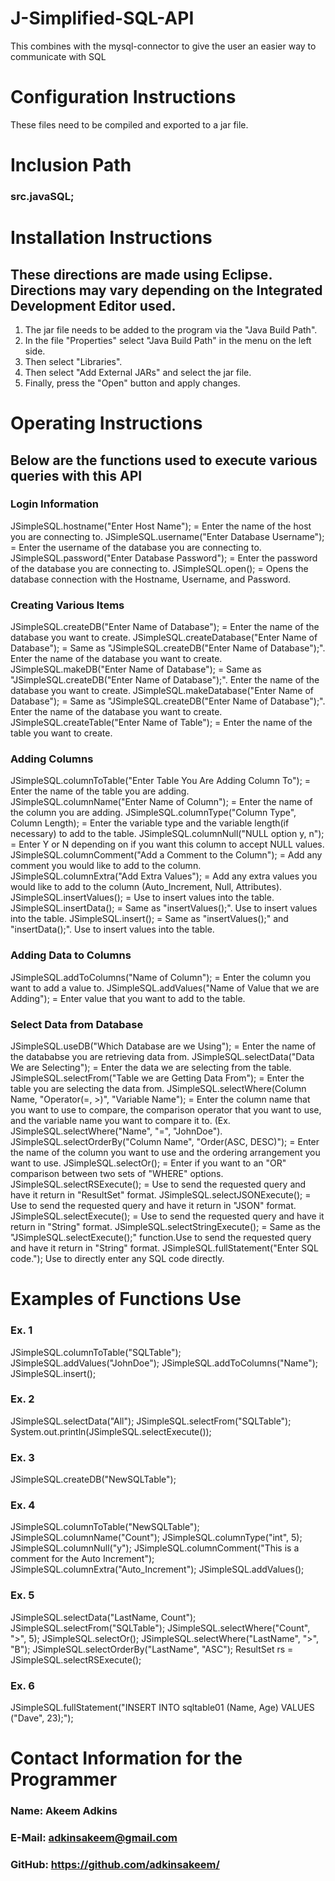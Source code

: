 # J-Simplified-SQL-API
This combines with the mysql-connector to give the user an easier way to communicate with SQL

# Configuration Instructions
These files need to be compiled and exported to a jar file. 

# Inclusion Path
### src.javaSQL;

# Installation Instructions
## These directions are made using Eclipse. Directions may vary depending on the Integrated Development Editor used.
1. The jar file needs to be added to the program via the "Java Build Path". 
2. In the file "Properties" select "Java Build Path" in the menu on the left side. 
3. Then select "Libraries". 
4. Then select "Add External JARs" and select the jar file. 
5. Finally, press the "Open" button and apply changes.

# Operating Instructions
## Below are the functions used to execute various queries with this API

### Login Information
JSimpleSQL.hostname("Enter Host Name"); = Enter the name of the host you are connecting to.
JSimpleSQL.username("Enter Database Username"); = Enter the username of the database you are connecting to.
JSimpleSQL.password("Enter Database Password"); = Enter the password of the database you are connecting to. 
JSimpleSQL.open(); = Opens the database connection with the Hostname, Username, and Password. 

### Creating Various Items
JSimpleSQL.createDB("Enter Name of Database"); = Enter the name of the database you want to create.
JSimpleSQL.createDatabase("Enter Name of Database"); = Same as "JSimpleSQL.createDB("Enter Name of Database");". Enter the name of the database you want to create.
JSimpleSQL.makeDB("Enter Name of Database"); = Same as "JSimpleSQL.createDB("Enter Name of Database");". Enter the name of the database you want to create.
JSimpleSQL.makeDatabase("Enter Name of Database"); = Same as "JSimpleSQL.createDB("Enter Name of Database");". Enter the name of the database you want to create.
JSimpleSQL.createTable("Enter Name of Table"); = Enter the name of the table you want to create.


### Adding Columns
JSimpleSQL.columnToTable("Enter Table You Are Adding Column To"); = Enter the name of the table you are adding.
JSimpleSQL.columnName("Enter Name of Column"); = Enter the name of the column you are adding.
JSimpleSQL.columnType("Column Type", Column Length); = Enter the variable type and the variable length(if necessary) to add to the table. 
JSimpleSQL.columnNull("NULL option y, n"); = Enter Y or N depending on if you want this column to accept NULL values.
JSimpleSQL.columnComment("Add a Comment to the Column"); = Add any comment you would like to add to the column. 
JSimpleSQL.columnExtra("Add Extra Values"); = Add any extra values you would like to add to the column (Auto_Increment, Null, Attributes).
JSimpleSQL.insertValues(); = Use to insert values into the table.
JSimpleSQL.insertData(); = Same as "insertValues();". Use to insert values into the table.
JSimpleSQL.insert(); = Same as "insertValues();" and "insertData();". Use to insert values into the table.

### Adding Data to Columns
JSimpleSQL.addToColumns("Name of Column"); = Enter the column you want to add a value to.
JSimpleSQL.addValues("Name of Value that we are Adding"); = Enter value that you want to add to the table.

### Select Data from Database
JSimpleSQL.useDB("Which Database are we Using"); = Enter the name of the datababse you are retrieving data from. 
JSimpleSQL.selectData("Data We are Selecting"); = Enter the data we are selecting from the table.
JSimpleSQL.selectFrom("Table we are Getting Data From"); = Enter the table you are selecting the data from. 
JSimpleSQL.selectWhere(Column Name, "Operator(=, >)", "Variable Name"); = Enter the column name that you want to use to compare, the comparison operator that you want to use, and the variable name you want to compare it to. (Ex. JSimpleSQL.selectWhere("Name", "=", "JohnDoe").
JSimpleSQL.selectOrderBy("Column Name", "Order(ASC, DESC)"); = Enter the name of the column you want to use and the ordering arrangement you want to use. 
JSimpleSQL.selectOr(); = Enter if you want to an "OR" comparison between two sets of "WHERE" options. 
JSimpleSQL.selectRSExecute(); = Use to send the requested query and have it return in "ResultSet" format.
JSimpleSQL.selectJSONExecute(); = Use to send the requested query and have it return in "JSON" format.
JSimpleSQL.selectExecute(); = Use to send the requested query and have it return in "String" format.
JSimpleSQL.selectStringExecute(); = Same as the "JSimpleSQL.selectExecute();" function.Use to send the requested query and have it return in "String" format.
JSimpleSQL.fullStatement("Enter SQL code."); Use to directly enter any SQL code directly. 


# Examples of Functions Use
### Ex. 1
JSimpleSQL.columnToTable("SQLTable");
JSimpleSQL.addValues("JohnDoe");
JSimpleSQL.addToColumns("Name");
JSimpleSQL.insert();

### Ex. 2
JSimpleSQL.selectData("All");
JSimpleSQL.selectFrom("SQLTable");
System.out.println(JSimpleSQL.selectExecute());

### Ex. 3
JSimpleSQL.createDB("NewSQLTable");

### Ex. 4
JSimpleSQL.columnToTable("NewSQLTable");
JSimpleSQL.columnName("Count");
JSimpleSQL.columnType("int", 5);
JSimpleSQL.columnNull("y");
JSimpleSQL.columnComment("This is a comment for the Auto Increment");
JSimpleSQL.columnExtra("Auto_Increment");
JSimpleSQL.addValues();

### Ex. 5
JSimpleSQL.selectData("LastName, Count");
JSimpleSQL.selectFrom("SQLTable");
JSimpleSQL.selectWhere("Count", ">", 5);
JSimpleSQL.selectOr();
JSimpleSQL.selectWhere("LastName", ">", "B");
JSimpleSQL.selectOrderBy("LastName", "ASC");
ResultSet rs = JSimpleSQL.selectRSExecute();

### Ex. 6
JSimpleSQL.fullStatement("INSERT INTO sqltable01 (Name, Age) VALUES ("Dave", 23);");


# Contact Information for the Programmer
### Name: Akeem Adkins
### E-Mail: adkinsakeem@gmail.com
### GitHub: https://github.com/adkinsakeem/
